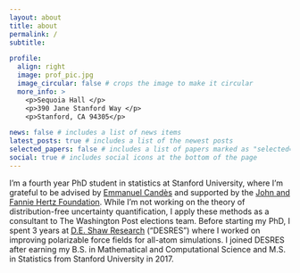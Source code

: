 ```yaml
---
layout: about
title: about
permalink: /
subtitle:

profile:
  align: right
  image: prof_pic.jpg
  image_circular: false # crops the image to make it circular
  more_info: >
    <p>Sequoia Hall </p>
    <p>390 Jane Stanford Way </p>
    <p>Stanford, CA 94305</p>

news: false # includes a list of news items
latest_posts: true # includes a list of the newest posts
selected_papers: false # includes a list of papers marked as "selected={true}"
social: true # includes social icons at the bottom of the page
---
```


I’m a fourth year PhD student in statistics at Stanford University, where I’m grateful to be advised by [Emmanuel Candès](https://candes.su.domains) and supported by the [John and Fannie Hertz Foundation](https://www.hertzfoundation.org). While I’m not working on the theory of distribution-free uncertainty quantification, I apply these methods as a consultant to The Washington Post elections team.
Before starting my PhD, I spent 3 years at [D.E. Shaw Research](https://www.deshawresearch.com) (“DESRES”) where I worked on improving polarizable force fields for all-atom simulations. I joined DESRES after earning my B.S. in Mathematical and Computational Science and M.S. in Statistics from Stanford University in 2017.

